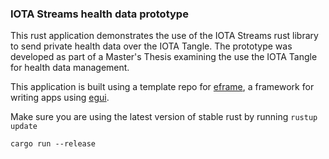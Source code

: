 ### IOTA Streams health data prototype
This rust application demonstrates the use of the IOTA Streams rust library to send private health data over the IOTA Tangle. 
The prototype was developed as part of a Master's Thesis examining the use the IOTA Tangle for health data management.

This application is built using a template repo for [eframe](https://github.com/emilk/egui/tree/master/eframe), a framework for writing apps using [egui](https://github.com/emilk/egui/).

Make sure you are using the latest version of stable rust by running `rustup update`

`cargo run --release`